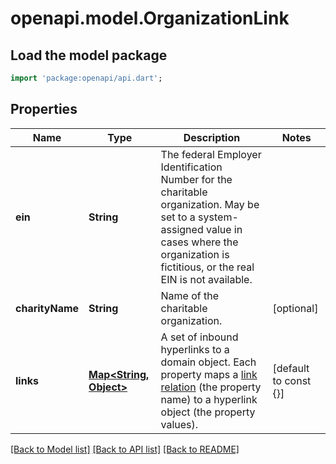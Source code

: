 # openapi.model.OrganizationLink

## Load the model package
```dart
import 'package:openapi/api.dart';
```

## Properties
Name | Type | Description | Notes
------------ | ------------- | ------------- | -------------
**ein** | **String** | The federal Employer Identification Number for the charitable organization. May be set to a system-assigned value in cases where the organization is fictitious, or the real EIN is not available. | 
**charityName** | **String** | Name of the charitable organization. | [optional] 
**links** | [**Map<String, Object>**](Object.md) | A set of inbound hyperlinks to a domain object. Each property maps a [link relation](https://www.iana.org/assignments/link-relations/link-relations.xhtml) (the property name) to a hyperlink object (the property values).  | [default to const {}]

[[Back to Model list]](../README.md#documentation-for-models) [[Back to API list]](../README.md#documentation-for-api-endpoints) [[Back to README]](../README.md)



